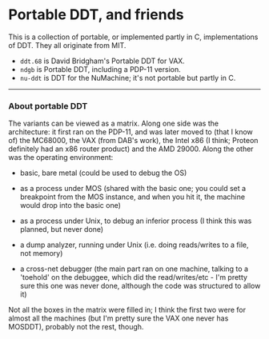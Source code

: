 # Portable DDT, and friends

This is a collection of portable, or implemented partly in C,
implementations of DDT.  They all originate from MIT.

- `ddt.68` is David Bridgham's Portable DDT for VAX.
- `ndgb` is Portable DDT, including a PDP-11 version.
- `nu-ddt` is DDT for the NuMachine; it's not portable but partly in C.

---

### About portable DDT

The variants can be viewed as a matrix. Along one side was the
architecture: it first ran on the PDP-11, and was later moved to (that
I know of) the MC68000, the VAX (from DAB's work), the Intel x86 (I
think; Proteon definitely had an x86 router product) and the AMD
29000. Along the other was the operating environment:

- basic, bare metal (could be used to debug the OS)

- as a process under MOS (shared with the basic one; you could set a
  breakpoint from the MOS instance, and when you hit it, the machine
  would drop into the basic one)

- as a process under Unix, to debug an inferior process (I think this
  was planned, but never done)

- a dump analyzer, running under Unix (i.e. doing reads/writes to a
  file, not memory)

- a cross-net debugger (the main part ran on one machine, talking to a
  'toehold' on the debuggee, which did the read/writes/etc - I'm
  pretty sure this one was never done, although the code was
  structured to allow it)

Not all the boxes in the matrix were filled in; I think the first two were
for almost all the machines (but I'm pretty sure the VAX one never has MOSDDT),
probably not the rest, though.
